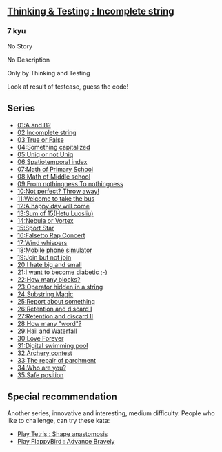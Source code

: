 <h2><a href=https://www.codewars.com/kata/56d9292cc11bcc3629000533/train/javascript target="_blank">Thinking & Testing : Incomplete string</a></h2><h3>7 kyu</h3><p>No Story</p><p>No Description</p><p>Only by Thinking and Testing</p><p>Look at result of testcase, guess the code!</p><h2 id="series">Series</h2><ul><li><a href="http://www.codewars.com/kata/56d904db9963e9cf5000037d" data-turbolinks="false" target="_blank">01:A and B?</a></li><li><a href="http://www.codewars.com/kata/56d9292cc11bcc3629000533" data-turbolinks="false" target="_blank">02:Incomplete string</a></li><li><a href="http://www.codewars.com/kata/56d931ecc443d475d5000003" data-turbolinks="false" target="_blank">03:True or False</a></li><li><a href="http://www.codewars.com/kata/56d93f249c844788bc000002" data-turbolinks="false" target="_blank">04:Something capitalized</a></li><li><a href="http://www.codewars.com/kata/56d949281b5fdc7666000004" data-turbolinks="false" target="_blank">05:Uniq or not Uniq</a> </li><li><a href="http://www.codewars.com/kata/56d98b555492513acf00077d" data-turbolinks="false" target="_blank">06:Spatiotemporal index</a></li><li><a href="http://www.codewars.com/kata/56d9b46113f38864b8000c5a" data-turbolinks="false" target="_blank">07:Math of Primary School</a></li><li><a href="http://www.codewars.com/kata/56d9c274c550b4a5c2000d92" data-turbolinks="false" target="_blank">08:Math of Middle school</a></li><li><a href="http://www.codewars.com/kata/56d9cfd3f3928b4edd000021" data-turbolinks="false" target="_blank">09:From nothingness To nothingness</a></li><li><a href="http://www.codewars.com/kata/56dae2913cb6f5d428000f77" data-turbolinks="false" target="_blank">10:Not perfect? Throw away!</a> </li><li><a href="http://www.codewars.com/kata/56db19703cb6f5ec3e001393" data-turbolinks="false" target="_blank">11:Welcome to take the bus</a></li><li><a href="http://www.codewars.com/kata/56dc41173e5dd65179001167" data-turbolinks="false" target="_blank">12:A happy day will come</a></li><li><a href="http://www.codewars.com/kata/56dc5a773e5dd6dcf7001356" data-turbolinks="false" target="_blank">13:Sum of 15(Hetu Luosliu)</a></li><li><a href="http://www.codewars.com/kata/56dd3dd94c9055a413000b22" data-turbolinks="false" target="_blank">14:Nebula or Vortex</a></li><li><a href="http://www.codewars.com/kata/56dd927e4c9055f8470013a5" data-turbolinks="false" target="_blank">15:Sport Star</a></li><li><a href="http://www.codewars.com/kata/56de38c1c54a9248dd0006e4" data-turbolinks="false" target="_blank">16:Falsetto Rap Concert</a></li><li><a href="http://www.codewars.com/kata/56de4d58301c1156170008ff" data-turbolinks="false" target="_blank">17:Wind whispers</a></li><li><a href="http://www.codewars.com/kata/56de82fb9905a1c3e6000b52" data-turbolinks="false" target="_blank">18:Mobile phone simulator</a></li><li><a href="http://www.codewars.com/kata/56dfce76b832927775000027" data-turbolinks="false" target="_blank">19:Join but not join</a></li><li><a href="http://www.codewars.com/kata/56dfd5dfd28ffd52c6000bb7" data-turbolinks="false" target="_blank">20:I hate big and small</a></li><li><a href="http://www.codewars.com/kata/56e0e065ef93568edb000731" data-turbolinks="false" target="_blank">21:I want to become diabetic ;-)</a></li><li><a href="http://www.codewars.com/kata/56e0f1dc09eb083b07000028" data-turbolinks="false" target="_blank">22:How many blocks?</a></li><li><a href="http://www.codewars.com/kata/56e1161fef93568228000aad" data-turbolinks="false" target="_blank">23:Operator hidden in a string</a></li><li><a href="http://www.codewars.com/kata/56e127d4ef93568228000be2" data-turbolinks="false" target="_blank">24:Substring Magic</a></li><li><a href="http://www.codewars.com/kata/56eccc08b9d9274c300019b9" data-turbolinks="false" target="_blank">25:Report about something</a></li><li><a href="http://www.codewars.com/kata/56ee0448588cbb60740013b9" data-turbolinks="false" target="_blank">26:Retention and discard I</a></li><li><a href="http://www.codewars.com/kata/56eee006ff32e1b5b0000c32" data-turbolinks="false" target="_blank">27:Retention and discard II</a></li><li><a href="http://www.codewars.com/kata/56eff1e64794404a720002d2" data-turbolinks="false" target="_blank">28:How many "word"?</a></li><li><a href="http://www.codewars.com/kata/56f167455b913928a8000c49" data-turbolinks="false" target="_blank">29:Hail and Waterfall</a></li><li><a href="http://www.codewars.com/kata/56f214580cd8bc66a5001a0f" data-turbolinks="false" target="_blank">30:Love Forever</a></li><li><a href="http://www.codewars.com/kata/56f25b17e40b7014170002bd" data-turbolinks="false" target="_blank">31:Digital swimming pool</a></li><li><a href="http://www.codewars.com/kata/56f4202199b3861b880013e0" data-turbolinks="false" target="_blank">32:Archery contest</a></li><li><a href="http://www.codewars.com/kata/56f606236b88de2103000267" data-turbolinks="false" target="_blank">33:The repair of parchment</a></li><li><a href="http://www.codewars.com/kata/56f6b4369400f51c8e000d64" data-turbolinks="false" target="_blank">34:Who are you?</a></li><li><a href="http://www.codewars.com/kata/56f7eb14f749ba513b0009c3" data-turbolinks="false" target="_blank">35:Safe position</a></li></ul><h2 id="special-recommendation">Special recommendation</h2><p>Another series, innovative and interesting, medium difficulty. People who like to challenge, can try these kata:</p><ul><li><a href="http://www.codewars.com/kata/56c85eebfd8fc02551000281" data-turbolinks="false" target="_blank">Play Tetris : Shape anastomosis</a></li><a href="http://www.codewars.com/kata/56c85eebfd8fc02551000281" data-turbolinks="false" target="_blank"></a><li><a href="http://www.codewars.com/kata/56c85eebfd8fc02551000281" data-turbolinks="false" target="_blank"></a><a href="http://www.codewars.com/kata/56cd5d09aa4ac772e3000323" data-turbolinks="false" target="_blank">Play FlappyBird : Advance Bravely</a></li><a href="http://www.codewars.com/kata/56cd5d09aa4ac772e3000323" data-turbolinks="false" target="_blank"></a></ul><a href="http://www.codewars.com/kata/56cd5d09aa4ac772e3000323" data-turbolinks="false" target="_blank"></a>